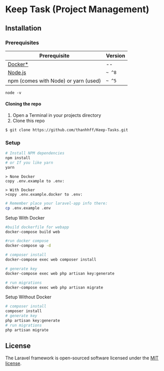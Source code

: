 # Keep Task (Project Management)

## Installation

### Prerequisites

| Prerequisite                                          | Version |
| ------------------------------------------------------| ------- |
| [Docker*]()                                           |    --   |
| [Node.js](http://nodejs.org)                          | `~ ^8`  |
| npm (comes with Node) or yarn (used)                  | `~ ^5`  |

```shell
node -v
```

#### Cloning the repo

1. Open a Terminal in your projects directory 
2. Clone this repo

```shell
$ git clone https://github.com/thanhhff/Keep-Tasks.git

```
### Setup
```bash
# Install NPM dependencies
npm install 
# or If you like yarn
yarn

```

```
> None Docker
copy .env.example to .env:

> With Docker
>copy .env.example.docker to .env:
```

```bash
# Remember place your laravel-app info there:
cp .env.example .env

```

Setup With Docker
```bash
#build dockerfile for webapp
docker-compose build web

#run docker compose
docker-compose up -d

# composer install
docker-compose exec web composer install

# generate key
docker-compose exec web php artisan key:generate

# run migrations
docker-compose exec web php artisan migrate
```

Setup Without Docker
```bash
# composer install
composer install
# generate key
php artisan key:generate
# run migrations
php artisan migrate
```

## License
The Laravel framework is open-sourced software licensed under the [MIT license](https://opensource.org/licenses/MIT).
